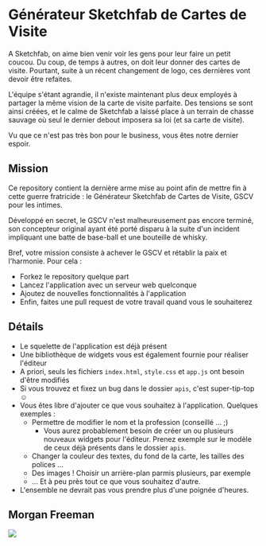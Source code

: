 # Générateur Sketchfab de Cartes de Visite

A Sketchfab, on aime bien venir voir les gens pour leur faire un petit coucou. Du coup, de temps à autres, on doit leur donner des cartes de visite. Pourtant, suite à un récent changement de logo, ces dernières vont devoir être refaites.

L'équipe s'étant agrandie, il n'existe maintenant plus deux employés à partager la même vision de la carte de visite parfaite. Des tensions se sont ainsi créées, et le calme de Sketchfab a laissé place à un terrain de chasse sauvage où seul le dernier debout imposera sa loi (et sa carte de visite).

Vu que ce n'est pas très bon pour le business, vous êtes notre dernier espoir.

## Mission

Ce repository contient la dernière arme mise au point afin de mettre fin à cette guerre fratricide : le Générateur Sketchfab de Cartes de Visite, GSCV pour les intimes.

Développé en secret, le GSCV n'est malheureusement pas encore terminé, son concepteur original ayant été porté disparu à la suite d'un incident impliquant une batte de base-ball et une bouteille de whisky.

Bref, votre mission consiste à achever le GSCV et rétablir la paix et l'harmonie. Pour cela :

- Forkez le repository quelque part
- Lancez l'application avec un serveur web quelconque
- Ajoutez de nouvelles fonctionnalités à l'application
- Enfin, faites une pull request de votre travail quand vous le souhaiterez

## Détails

- Le squelette de l'application est déjà présent
- Une bibliothèque de widgets vous est également fournie pour réaliser l'éditeur
- A priori, seuls les fichiers `index.html`, `style.css` et `app.js` ont besoin d'être modifiés
- Si vous trouvez et fixez un bug dans le dossier `apis`, c'est super-tip-top ☺
- Vous êtes libre d'ajouter ce que vous souhaitez à l'application. Quelques exemples :
    - Permettre de modifier le nom et la profession (conseillé ... ;)
        - Vous aurez probablement besoin de créer un ou plusieurs nouveaux widgets pour l'éditeur. Prenez exemple sur le modèle de ceux déjà présents dans le dossier `apis`.
    - Changer la couleur des textes, du fond de la carte, les tailles des polices ...
    - Des images ! Choisir un arrière-plan parmis plusieurs, par exemple
    - ... Et à peu près tout ce que vous souhaitez d'autre.
- L'ensemble ne devrait pas vous prendre plus d'une poignée d'heures.

## Morgan Freeman

![](http://www.reactiongifs.us/wp-content/uploads/2014/01/good_luck_morgan_freeman.gif)
